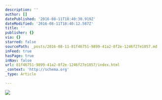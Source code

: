 ```yaml
---
description: ''
author: []
datePublished: '2016-08-11T18:40:30.919Z'
dateModified: '2016-08-11T18:40:12.587Z'
title: ''
publisher: {}
via: {}
starred: false
sourcePath: _posts/2016-08-11-81f46751-9899-41a2-8f2e-1246f27e1057.md
inFeed: true
hasPage: true
inNav: false
url: 81f46751-9899-41a2-8f2e-1246f27e1057/index.html
_context: 'http://schema.org'
_type: Article

---
```

![](https://the-grid-user-content.s3-us-west-2.amazonaws.com/79e89b9f-901a-4671-8aa0-4c00660c0ed1.jpg)